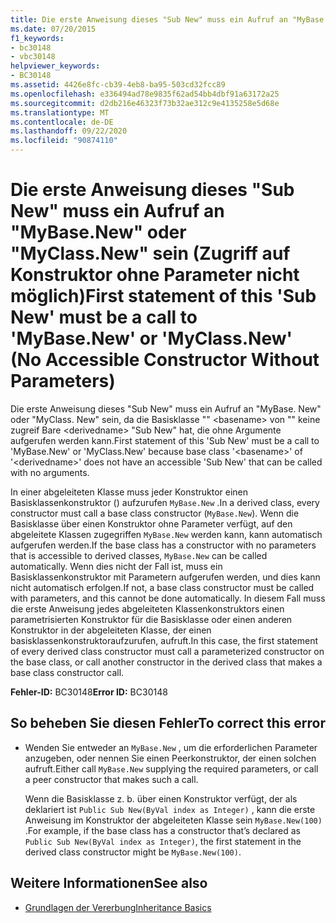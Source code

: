 ```yaml
---
title: Die erste Anweisung dieses "Sub New" muss ein Aufruf an "MyBase.New" oder "MyClass.New" sein (Zugriff auf Konstruktor ohne Parameter nicht möglich)
ms.date: 07/20/2015
f1_keywords:
- bc30148
- vbc30148
helpviewer_keywords:
- BC30148
ms.assetid: 4426e8fc-cb39-4eb8-ba95-503cd32fcc89
ms.openlocfilehash: e336494ad78e9835f62ad54bb4dbf91a63172a25
ms.sourcegitcommit: d2db216e46323f73b32ae312c9e4135258e5d68e
ms.translationtype: MT
ms.contentlocale: de-DE
ms.lasthandoff: 09/22/2020
ms.locfileid: "90874110"
---
```

# <a name="first-statement-of-this-sub-new-must-be-a-call-to-mybasenew-or-myclassnew-no-accessible-constructor-without-parameters"></a><span data-ttu-id="e5868-102">Die erste Anweisung dieses "Sub New" muss ein Aufruf an "MyBase.New" oder "MyClass.New" sein (Zugriff auf Konstruktor ohne Parameter nicht möglich)</span><span class="sxs-lookup"><span data-stu-id="e5868-102">First statement of this 'Sub New' must be a call to 'MyBase.New' or 'MyClass.New' (No Accessible Constructor Without Parameters)</span></span>

<span data-ttu-id="e5868-103">Die erste Anweisung dieses "Sub New" muss ein Aufruf an "MyBase. New" oder "MyClass. New" sein, da die Basisklasse "" \<basename> von "" keine zugreif Bare \<derivedname> "Sub New" hat, die ohne Argumente aufgerufen werden kann.</span><span class="sxs-lookup"><span data-stu-id="e5868-103">First statement of this 'Sub New' must be a call to 'MyBase.New' or 'MyClass.New' because base class '\<basename>' of '\<derivedname>' does not have an accessible 'Sub New' that can be called with no arguments.</span></span>  
  
 <span data-ttu-id="e5868-104">In einer abgeleiteten Klasse muss jeder Konstruktor einen Basisklassenkonstruktor () aufzurufen `MyBase.New` .</span><span class="sxs-lookup"><span data-stu-id="e5868-104">In a derived class, every constructor must call a base class constructor (`MyBase.New`).</span></span> <span data-ttu-id="e5868-105">Wenn die Basisklasse über einen Konstruktor ohne Parameter verfügt, auf den abgeleitete Klassen zugegriffen `MyBase.New` werden kann, kann automatisch aufgerufen werden.</span><span class="sxs-lookup"><span data-stu-id="e5868-105">If the base class has a constructor with no parameters that is accessible to derived classes, `MyBase.New` can be called automatically.</span></span> <span data-ttu-id="e5868-106">Wenn dies nicht der Fall ist, muss ein Basisklassenkonstruktor mit Parametern aufgerufen werden, und dies kann nicht automatisch erfolgen.</span><span class="sxs-lookup"><span data-stu-id="e5868-106">If not, a base class constructor must be called with parameters, and this cannot be done automatically.</span></span> <span data-ttu-id="e5868-107">In diesem Fall muss die erste Anweisung jedes abgeleiteten Klassenkonstruktors einen parametrisierten Konstruktor für die Basisklasse oder einen anderen Konstruktor in der abgeleiteten Klasse, der einen basisklassenkonstruktoraufzurufen, aufruft.</span><span class="sxs-lookup"><span data-stu-id="e5868-107">In this case, the first statement of every derived class constructor must call a parameterized constructor on the base class, or call another constructor in the derived class that makes a base class constructor call.</span></span>  
  
 <span data-ttu-id="e5868-108">**Fehler-ID:** BC30148</span><span class="sxs-lookup"><span data-stu-id="e5868-108">**Error ID:** BC30148</span></span>  
  
## <a name="to-correct-this-error"></a><span data-ttu-id="e5868-109">So beheben Sie diesen Fehler</span><span class="sxs-lookup"><span data-stu-id="e5868-109">To correct this error</span></span>  
  
- <span data-ttu-id="e5868-110">Wenden Sie entweder an `MyBase.New` , um die erforderlichen Parameter anzugeben, oder nennen Sie einen Peerkonstruktor, der einen solchen aufruft.</span><span class="sxs-lookup"><span data-stu-id="e5868-110">Either call `MyBase.New` supplying the required parameters, or call a peer constructor that makes such a call.</span></span>  
  
     <span data-ttu-id="e5868-111">Wenn die Basisklasse z. b. über einen Konstruktor verfügt, der als deklariert ist `Public Sub New(ByVal index as Integer)` , kann die erste Anweisung im Konstruktor der abgeleiteten Klasse sein `MyBase.New(100)` .</span><span class="sxs-lookup"><span data-stu-id="e5868-111">For example, if the base class has a constructor that’s declared as `Public Sub New(ByVal index as Integer)`, the first statement in the derived class constructor might be `MyBase.New(100)`.</span></span>  
  
## <a name="see-also"></a><span data-ttu-id="e5868-112">Weitere Informationen</span><span class="sxs-lookup"><span data-stu-id="e5868-112">See also</span></span>

- [<span data-ttu-id="e5868-113">Grundlagen der Vererbung</span><span class="sxs-lookup"><span data-stu-id="e5868-113">Inheritance Basics</span></span>](../../programming-guide/language-features/objects-and-classes/inheritance-basics.md)
